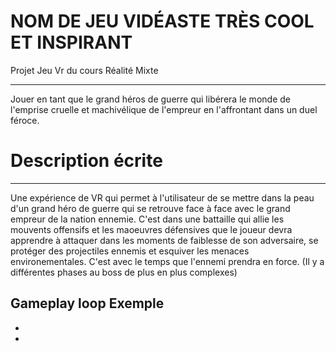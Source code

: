 # NOM DE JEU VIDÉASTE TRÈS COOL ET INSPIRANT
Projet Jeu Vr du cours Réalité Mixte

<hr>

Jouer en tant que le grand héros de guerre qui libérera le monde de l'emprise cruelle et machivélique de l'empreur en l'affrontant dans un duel féroce.

# Description écrite

<hr>

Une expérience de VR qui permet à l'utilisateur de se mettre dans la peau d'un grand héro de guerre qui se retrouve face à face avec le grand empreur de la nation ennemie. C'est dans une battaille qui allie les mouvents offensifs et les maoeuvres défensives que le joueur devra apprendre à attaquer dans les moments de faiblesse de son adversaire, se protéger des projectiles ennemis et esquiver les menaces environementales.
C'est avec le temps que l'ennemi prendra en force. (Il y a différentes phases au boss de plus en plus complexes)

## Gameplay loop Exemple
<ul>
<li>  </li>
<li>  </li>
<ul>
